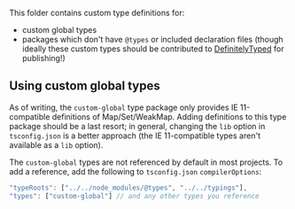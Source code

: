 This folder contains custom type definitions for:

- custom global types
- packages which don't have `@types` or included declaration files (though ideally these custom types should be contributed to [DefinitelyTyped](https://github.com/DefinitelyTyped/DefinitelyTyped) for publishing!)

## Using custom global types

As of writing, the `custom-global` type package only provides IE 11-compatible definitions of Map/Set/WeakMap.
Adding definitions to this type package should be a last resort; in general, changing the `lib` option in
`tsconfig.json` is a better approach (the IE 11-compatible types aren't available as a `lib` option).

The `custom-global` types are not referenced by default in most projects. To add a reference, add the following
to `tsconfig.json` `compilerOptions`:

```js
"typeRoots": ["../../node_modules/@types", "../../typings"],
"types": ["custom-global"] // and any other types you reference
```
